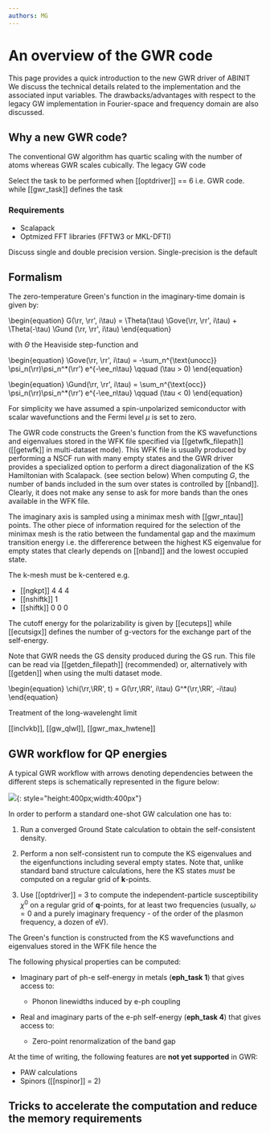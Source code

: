 ```yaml
---
authors: MG
---
```


# An overview of the GWR code

This page provides a quick introduction to the new GWR driver of ABINIT
We discuss the technical details related to the implementation and the associated input variables.
The drawbacks/advantages with respect to the legacy GW implementation 
in Fourier-space and frequency domain are also discussed.

## Why a new GWR code?

The conventional GW algorithm has quartic scaling with the number of atoms whereas GWR scales cubically.
The legacy GW code 

Select the task to be performed when [[optdriver]] == 6 i.e. GWR code.
while [[gwr_task]] defines the task

### Requirements

* Scalapack
* Optmized FFT libraries (FFTW3 or MKL-DFTI)

Discuss single and double precision version. Single-precision is the default

## Formalism

The zero-temperature Green's function in the imaginary-time domain is given by:

\begin{equation}
G(\rr, \rr', i\tau) = 
\Theta(\tau) \Gove(\rr, \rr', i\tau) +
\Theta(-\tau) \Gund (\rr, \rr', i\tau) 
\end{equation}

with $\Theta$ the Heaviside step-function and 

\begin{equation}
\Gove(\rr, \rr', i\tau) =
-\sum_n^{\text{unocc}} \psi_n(\rr)\psi_n^*(\rr') e^{-\ee_n\tau}
\qquad (\tau > 0)
\end{equation}

\begin{equation}
\Gund(\rr, \rr', i\tau) = 
\sum_n^{\text{occ}} \psi_n(\rr)\psi_n^*(\rr') e^{-\ee_n\tau}
\qquad (\tau < 0)
\end{equation}

For simplicity we have assumed a spin-unpolarized semiconductor with scalar wavefunctions
and the Fermi level $\mu$ is set to zero.

The GWR code constructs the Green's function from the KS wavefunctions and eigenvalues stored 
in the WFK file specified via [[getwfk_filepath]] ([[getwfk]] in multi-dataset mode).
This WFK file is usually produced by performing a NSCF run with many empty states and the GWR driver
provides a specialized option to perform a direct diagonalization of the KS Hamiltonian with Scalapack.
(see section below)
When computing $G$, the number of bands included in the sum over states is controlled by [[nband]].
Clearly, it does not make any sense to ask for more bands than the ones available in the WFK file. 

The imaginary axis is sampled using a minimax mesh with [[gwr_ntau]] points.
The other piece of information required for the selection of the minimax mesh 
is the ratio between the fundamental gap and the maximum transition energy i.e. 
the differerence between the highest KS eigenvalue for empty states that clearly depends on [[nband]] and
the lowest occupied state.

The k-mesh must be k-centered e.g.

* [[ngkpt]] 4 4 4
* [[nshiftk]] 1 
* [[shiftk]] 0 0 0 

The cutoff energy for the polarizability is given by [[ecuteps]]
while [[ecutsigx]] defines the number of g-vectors for the exchange part of the self-energy.

Note that GWR needs the GS density produced during the GS run.
This file can be read via [[getden_filepath]] (recommended) or, alternatively 
with [[getden]] when using the multi dataset mode.

\begin{equation}
\chi(\rr,\RR', t) = G(\rr,\RR', i\tau) G^*(\rr,\RR', -i\tau)
\end{equation}

Treatment of the long-wavelenght limit

[[inclvkb]], [[gw_qlwl]], [[gwr_max_hwtene]]

## GWR workflow for QP energies

A typical GWR workflow with arrows denoting dependencies between the different steps
is schematically represented in the figure below:

![](eph_intro_assets/eph_workflow.png){: style="height:400px;width:400px"}

In order to perform a standard one-shot GW calculation one has to:

  1. Run a converged Ground State calculation to obtain the self-consistent density.

  2. Perform a non self-consistent run to compute the KS eigenvalues and the eigenfunctions
     including several empty states. Note that, unlike standard band structure calculations,
     here the KS states *must* be computed on a regular grid of **k**-points.

  3. Use [[optdriver]] = 3 to compute the independent-particle susceptibility $\chi^0$ on a regular grid of
     **q**-points, for at least two frequencies (usually, $\omega=0$ and a purely imaginary
     frequency - of the order of the plasmon frequency, a dozen of eV).

The Green's function is constructed from the KS wavefunctions and eigenvalues stored in the WFK file
hence the 

The following physical properties can be computed:

* Imaginary part of ph-e self-energy in metals (**eph_task 1**) that gives access to:

    * Phonon linewidths induced by e-ph coupling

* Real and imaginary parts of the e-ph self-energy (**eph_task 4**) that gives access to:

    * Zero-point renormalization of the band gap

At the time of writing, the following features are **not yet supported** in GWR:

* PAW calculations
* Spinors ([[nspinor]] = 2)

## Tricks to accelerate the computation and reduce the memory requirements
